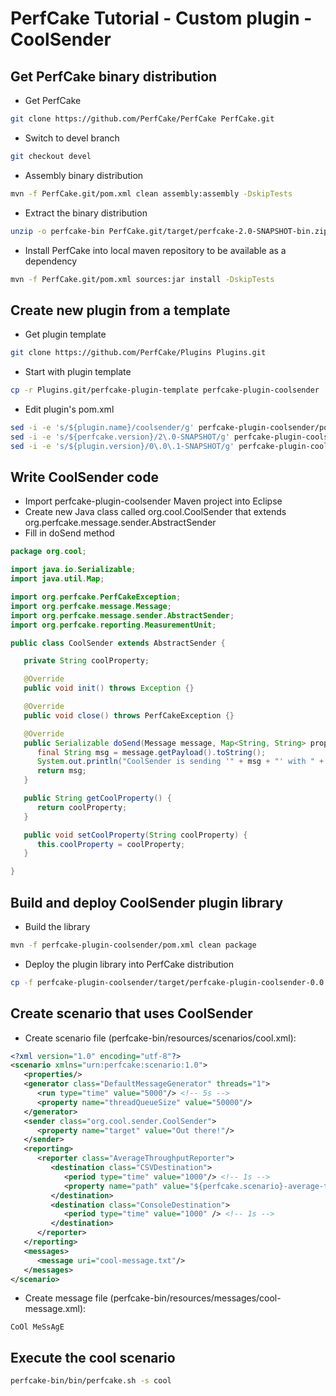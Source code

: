 PerfCake Tutorial - Custom plugin - CoolSender
================================================

Get PerfCake binary distribution
--------------------------------
* Get PerfCake
```sh
git clone https://github.com/PerfCake/PerfCake PerfCake.git
```
* Switch to devel branch
```sh
git checkout devel
```
* Assembly binary distribution
```sh
mvn -f PerfCake.git/pom.xml clean assembly:assembly -DskipTests
```
* Extract the binary distribution
```sh
unzip -o perfcake-bin PerfCake.git/target/perfcake-2.0-SNAPSHOT-bin.zip
```
* Install PerfCake into local maven repository to be available as a dependency
```sh
mvn -f PerfCake.git/pom.xml sources:jar install -DskipTests
```

Create new plugin from a template
---------------------------------
* Get plugin template
```sh
git clone https://github.com/PerfCake/Plugins Plugins.git
```
* Start with plugin template
```sh
cp -r Plugins.git/perfcake-plugin-template perfcake-plugin-coolsender
```
* Edit plugin's pom.xml
```sh
sed -i -e 's/${plugin.name}/coolsender/g' perfcake-plugin-coolsender/pom.xml
sed -i -e 's/${perfcake.version}/2\.0-SNAPSHOT/g' perfcake-plugin-coolsender/pom.xml
sed -i -e 's/${plugin.version}/0\.0\.1-SNAPSHOT/g' perfcake-plugin-coolsender/pom.xml
```

Write CoolSender code
---------------------
* Import perfcake-plugin-coolsender Maven project into Eclipse
* Create new Java class called org.cool.CoolSender that extends org.perfcake.message.sender.AbstractSender
* Fill in doSend method

```java
package org.cool;

import java.io.Serializable;
import java.util.Map;

import org.perfcake.PerfCakeException;
import org.perfcake.message.Message;
import org.perfcake.message.sender.AbstractSender;
import org.perfcake.reporting.MeasurementUnit;

public class CoolSender extends AbstractSender {

   private String coolProperty;

   @Override
   public void init() throws Exception {}

   @Override
   public void close() throws PerfCakeException {}

   @Override
   public Serializable doSend(Message message, Map<String, String> properties, MeasurementUnit mu) throws Exception {
      final String msg = message.getPayload().toString();
      System.out.println("CoolSender is sending '" + msg + "' with " + coolProperty + " out to " + getTarget() + "!");
      return msg;
   }

   public String getCoolProperty() {
      return coolProperty;
   }

   public void setCoolProperty(String coolProperty) {
      this.coolProperty = coolProperty;
   }

}
```

Build and deploy CoolSender plugin library
------------------------------------------
* Build the library
```sh
mvn -f perfcake-plugin-coolsender/pom.xml clean package
```
* Deploy the plugin library into PerfCake distribution
```sh
cp -f perfcake-plugin-coolsender/target/perfcake-plugin-coolsender-0.0.1-SNAPSHOT.jar perfcake-bin/lib/plugins
```

Create scenario that uses CoolSender
------------------------------------
* Create scenario file (perfcake-bin/resources/scenarios/cool.xml):
```xml
<?xml version="1.0" encoding="utf-8"?>
<scenario xmlns="urn:perfcake:scenario:1.0">
   <properties/>
   <generator class="DefaultMessageGenerator" threads="1">
      <run type="time" value="5000"/> <!-- 5s -->
      <property name="threadQueueSize" value="50000"/>
   </generator>
   <sender class="org.cool.sender.CoolSender">
      <property name="target" value="Out there!"/>
   </sender>
   <reporting>
      <reporter class="AverageThroughputReporter">
         <destination class="CSVDestination">
            <period type="time" value="1000"/> <!-- 1s -->
            <property name="path" value="${perfcake.scenario}-average-throughput-${perfcake.run.timestamp}.csv"/>
         </destination>
         <destination class="ConsoleDestination">
            <period type="time" value="1000" /> <!-- 1s -->
         </destination>
      </reporter>
   </reporting>
   <messages>
      <message uri="cool-message.txt"/>
   </messages>
</scenario>
```
* Create message file (perfcake-bin/resources/messages/cool-message.xml):
```
CoOl MeSsAgE
```

Execute the cool scenario
-------------------------
```sh
perfcake-bin/bin/perfcake.sh -s cool
```